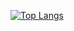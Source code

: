 [![Top Langs](https://github-readme-stats.vercel.app/api/top-langs/?username=RolandDanielSimon&langs_count=5&theme=cobalt&layout=compact)](https://github.com/RolandDanielSimon/github-readme-stats)

<!---
RolandDanielSimon/RolandDanielSimon is a ✨ special ✨ repository because its `README.md` (this file) appears on your GitHub profile.
You can click the Preview link to take a look at your changes.
--->
